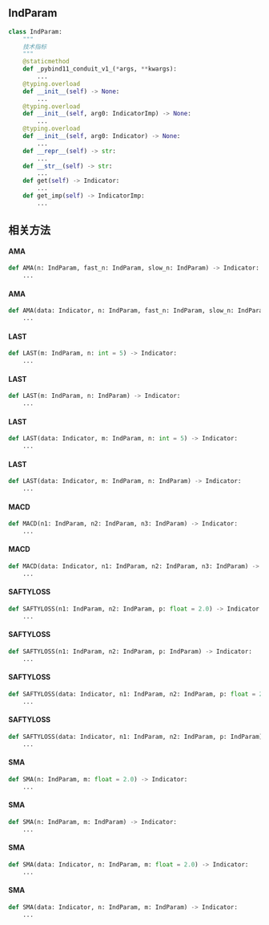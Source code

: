 ## IndParam

```python
class IndParam:
    """
    技术指标
    """
    @staticmethod
    def _pybind11_conduit_v1_(*args, **kwargs):
        ...
    @typing.overload
    def __init__(self) -> None:
        ...
    @typing.overload
    def __init__(self, arg0: IndicatorImp) -> None:
        ...
    @typing.overload
    def __init__(self, arg0: Indicator) -> None:
        ...
    def __repr__(self) -> str:
        ...
    def __str__(self) -> str:
        ...
    def get(self) -> Indicator:
        ...
    def get_imp(self) -> IndicatorImp:
        ...
```

## 相关方法

#### AMA

```python
def AMA(n: IndParam, fast_n: IndParam, slow_n: IndParam) -> Indicator:
    ...
```

#### AMA

```python
def AMA(data: Indicator, n: IndParam, fast_n: IndParam, slow_n: IndParam) -> Indicator:
    ...
```

#### LAST

```python
def LAST(m: IndParam, n: int = 5) -> Indicator:
    ...
```

#### LAST

```python
def LAST(m: IndParam, n: IndParam) -> Indicator:
    ...
```

#### LAST

```python
def LAST(data: Indicator, m: IndParam, n: int = 5) -> Indicator:
    ...
```

#### LAST

```python
def LAST(data: Indicator, m: IndParam, n: IndParam) -> Indicator:
    ...
```

#### MACD

```python
def MACD(n1: IndParam, n2: IndParam, n3: IndParam) -> Indicator:
    ...
```

#### MACD

```python
def MACD(data: Indicator, n1: IndParam, n2: IndParam, n3: IndParam) -> Indicator:
    ...
```

#### SAFTYLOSS

```python
def SAFTYLOSS(n1: IndParam, n2: IndParam, p: float = 2.0) -> Indicator:
    ...
```

#### SAFTYLOSS

```python
def SAFTYLOSS(n1: IndParam, n2: IndParam, p: IndParam) -> Indicator:
    ...
```

#### SAFTYLOSS

```python
def SAFTYLOSS(data: Indicator, n1: IndParam, n2: IndParam, p: float = 2.0) -> Indicator:
    ...
```

#### SAFTYLOSS

```python
def SAFTYLOSS(data: Indicator, n1: IndParam, n2: IndParam, p: IndParam) -> Indicator:
    ...
```

#### SMA

```python
def SMA(n: IndParam, m: float = 2.0) -> Indicator:
    ...
```

#### SMA

```python
def SMA(n: IndParam, m: IndParam) -> Indicator:
    ...
```

#### SMA

```python
def SMA(data: Indicator, n: IndParam, m: float = 2.0) -> Indicator:
    ...
```

#### SMA

```python
def SMA(data: Indicator, n: IndParam, m: IndParam) -> Indicator:
    ...
```

